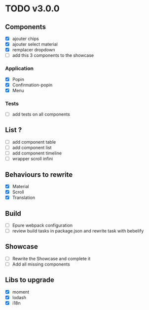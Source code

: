 # TODO v3.0.0

## Components
- [x] ajouter chips
- [x] ajouter select material
- [x] remplacer dropdown
- [ ] add this 3 components to the showcase

### Application
- [x] Popin
- [x] Confirmation-popin
- [x] Menu

### Tests
- [ ] add tests on all components

## List ?
- [ ] add component table
- [ ] add component list
- [ ] add component timeline
- [ ] wrapper scroll infini

## Behaviours to rewrite
- [x] Material
- [x] Scroll
- [x] Translation

## Build
- [ ] Epure webpack configuration
- [ ] review build tasks in package.json and rewrite task with bebelify

## Showcase
- [ ] Rewrite the Showcase and complete it
- [ ] Add all missing components

## Libs to upgrade
- [x] moment
- [x] lodash
- [x] i18n
